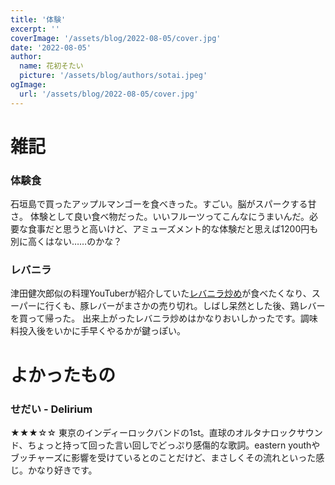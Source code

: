 ```yaml
---
title: '体験'
excerpt: ''
coverImage: '/assets/blog/2022-08-05/cover.jpg'
date: '2022-08-05'
author:
  name: 花初そたい
  picture: '/assets/blog/authors/sotai.jpeg'
ogImage:
  url: '/assets/blog/2022-08-05/cover.jpg'
---
```

# 雑記

### 体験食
石垣島で買ったアップルマンゴーを食べきった。すごい。脳がスパークする甘さ。
体験として良い食べ物だった。いいフルーツってこんなにうまいんだ。必要な食事だと思うと高いけど、アミューズメント的な体験だと思えば1200円も別に高くはない……のかな？

### レバニラ
津田健次郎似の料理YouTuberが紹介していた[レバニラ炒め](https://youtu.be/yBUSx9kzwkE)が食べたくなり、スーパーに行くも、豚レバーがまさかの売り切れ。しばし呆然とした後、鶏レバーを買って帰った。
出来上がったレバニラ炒めはかなりおいしかったです。調味料投入後をいかに手早くやるかが鍵っぽい。

# よかったもの
### せだい - Delirium
★★★☆☆
東京のインディーロックバンドの1st。直球のオルタナロックサウンド、ちょっと持って回った言い回しでどっぷり感傷的な歌詞。eastern youthやブッチャーズに影響を受けているとのことだけど、まさしくその流れといった感じ。かなり好きです。